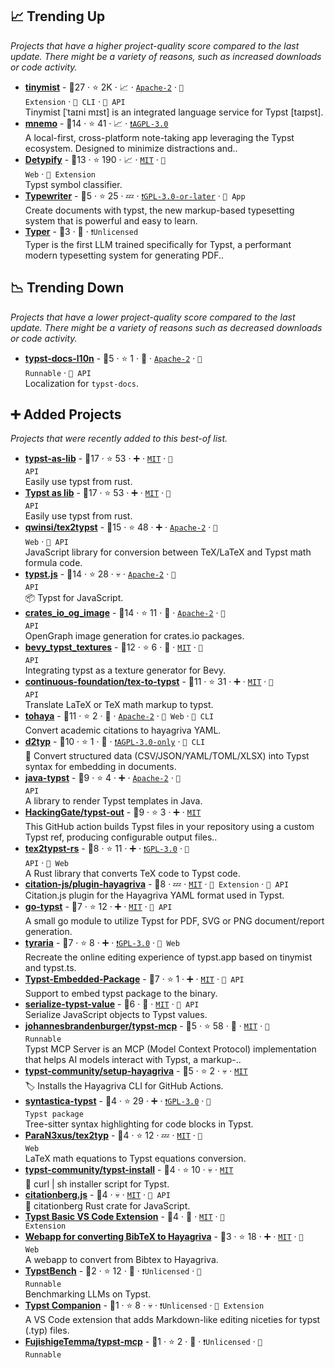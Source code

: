 ## 📈 Trending Up

_Projects that have a higher project-quality score compared to the last update. There might be a variety of reasons, such as increased downloads or code activity._

- <b><a href="https://myriad-dreamin.github.io/tinymist">tinymist</a></b>  - 🥇27 ·  ⭐ 2K · 📈 · <code><a href="http://bit.ly/3nYMfla">Apache-2</a></code> · <code>🧩 Extension</code> · <code>🤖 CLI</code> · <code>🔌 API</code><br>Tinymist [ˈtaɪni mɪst] is an integrated language service for Typst [taɪpst].
- <b><a href="https://mnemo.nuxt.dev">mnemo</a></b>  - 🥇14 ·  ⭐ 41 · 📈 · <code><a href="http://bit.ly/3pwmjO5">❗️AGPL-3.0</a></code><br>A local-first, cross-platform note-taking app leveraging the Typst ecosystem. Designed to minimize distractions and..
- <b><a href="https://detypify.quarticcat.com/">Detypify</a></b>  - 🥇13 ·  ⭐ 190 · 📈 · <code><a href="http://bit.ly/34MBwT8">MIT</a></code> · <code>🦋 Web</code> · <code>🧩 Extension</code><br>Typst symbol classifier.
- <b><a href="https://flathub.org/apps/app.drey.Typewriter">Typewriter</a></b>  - 🥉5 ·  ⭐ 25 · 💤 · <code><a href="https://tldrlegal.com/search?query=GPL-3.0-or-later">❗️GPL-3.0-or-later</a></code> · <code>🎨 App</code><br>Create documents with typst, the new markup-based typesetting system that is powerful and easy to learn.
- <b><a href="https://huggingface.co/rkstgr/typer-1.5b-base-gguf">Typer</a></b>  - 🥉3 · 🐣 · <code>❗Unlicensed</code><br>Typer is the first LLM trained specifically for Typst, a performant modern typesetting system for generating PDF..

## 📉 Trending Down

_Projects that have a lower project-quality score compared to the last update. There might be a variety of reasons such as decreased downloads or code activity._

- <b><a href="https://github.com/typst-doc-cn/docs">typst-docs-l10n</a></b>  - 🥇5 ·  ⭐ 1 · 🐣 · <code><a href="http://bit.ly/3nYMfla">Apache-2</a></code> · <code>🥡 Runnable</code> · <code>🔌 API</code><br>Localization for `typst-docs`.

## ➕ Added Projects

_Projects that were recently added to this best-of list._

- <b><a href="https://crates.io/crates/typst-as-lib">typst-as-lib</a></b>  - 🥇17 ·  ⭐ 53 · ➕ · <code><a href="http://bit.ly/34MBwT8">MIT</a></code> · <code>🔌 API</code><br>Easily use typst from rust.
- <b><a href="https://crates.io/crates/typst-as-lib">Typst as lib</a></b>  - 🥇17 ·  ⭐ 53 · ➕ · <code><a href="http://bit.ly/34MBwT8">MIT</a></code> · <code>🔌 API</code><br>Easily use typst from rust.
- <b><a href="https://qwinsi.github.io/tex2typst-webapp/">qwinsi/tex2typst</a></b>  - 🥇15 ·  ⭐ 48 · ➕ · <code><a href="http://bit.ly/3nYMfla">Apache-2</a></code> · <code>🦋 Web</code> · <code>🔌 API</code><br>JavaScript library for conversion between TeX/LaTeX and Typst math formula code.
- <b><a href="https://typst.community/typst.js">typst.js</a></b>  - 🥈14 ·  ⭐ 28 · 💀 · <code><a href="http://bit.ly/3nYMfla">Apache-2</a></code> · <code>🔌 API</code><br>📦 Typst for JavaScript.
- <b><a href="https://crates.io/crates/crates_io_og_image">crates_io_og_image</a></b>  - 🥇14 ·  ⭐ 11 · 🐣 · <code><a href="http://bit.ly/3nYMfla">Apache-2</a></code> · <code>🔌 API</code><br>OpenGraph image generation for crates.io packages.
- <b><a href="https://github.com/fallible-algebra/bevy_typst_textures">bevy_typst_textures</a></b>  - 🥈12 ·  ⭐ 6 · 🐣 · <code><a href="http://bit.ly/34MBwT8">MIT</a></code> · <code>🔌 API</code><br>Integrating typst as a texture generator for Bevy.
- <b><a href="https://github.com/continuous-foundation/tex-to-typst">continuous-foundation/tex-to-typst</a></b>  - 🥈11 ·  ⭐ 31 · ➕ · <code><a href="http://bit.ly/34MBwT8">MIT</a></code> · <code>🔌 API</code><br>Translate LaTeX or TeX math markup to typst.
- <b><a href="https://fnndsc.github.io/tohaya/">tohaya</a></b>  - 🥇11 ·  ⭐ 2 · 🐣 · <code><a href="http://bit.ly/3nYMfla">Apache-2</a></code> · <code>🦋 Web</code> · <code>🤖 CLI</code><br>Convert academic citations to hayagriva YAML.
- <b><a href="https://github.com/Acture/d2typ">d2typ</a></b>  - 🥈10 ·  ⭐ 1 · 🐣 · <code><a href="https://tldrlegal.com/search?query=AGPL-3.0-only">❗️AGPL-3.0-only</a></code> · <code>🤖 CLI</code><br>🔁 Convert structured data (CSV/JSON/YAML/TOML/XLSX) into Typst syntax for embedding in documents.
- <b><a href="https://github.com/fatihcatalkaya/java-typst">java-typst</a></b>  - 🥈9 ·  ⭐ 4 · ➕ · <code><a href="http://bit.ly/3nYMfla">Apache-2</a></code> · <code>🔌 API</code><br>A library to render Typst templates in Java.
- <b><a href="https://github.com/HackingGate/typst-out">HackingGate/typst-out</a></b>  - 🥈9 ·  ⭐ 3 · ➕ · <code><a href="http://bit.ly/34MBwT8">MIT</a></code><br>This GitHub action builds Typst files in your repository using a custom Typst ref, producing configurable output files..
- <b><a href="https://xyy-cas.github.io/tex2typst-UI/">tex2typst-rs</a></b>  - 🥉8 ·  ⭐ 11 · ➕ · <code><a href="http://bit.ly/2M0xdwT">❗️GPL-3.0</a></code> · <code>🔌 API</code> · <code>🦋 Web</code><br>A Rust library that converts TeX code to Typst code.
- <b><a href="https://github.com/citation-js/plugin-hayagriva">citation-js/plugin-hayagriva</a></b>  - 🥈8 · 💤 · <code><a href="http://bit.ly/34MBwT8">MIT</a></code> · <code>🧩 Extension</code> · <code>🔌 API</code><br>Citation.js plugin for the Hayagriva YAML format used in Typst.
- <b><a href="https://github.com/Dadido3/go-typst">go-typst</a></b>  - 🥉7 ·  ⭐ 12 · ➕ · <code><a href="http://bit.ly/34MBwT8">MIT</a></code> · <code>🔌 API</code><br>A small go module to utilize Typst for PDF, SVG or PNG document/report generation.
- <b><a href="https://tyraria.typs.town/">tyraria</a></b>  - 🥉7 ·  ⭐ 8 · ➕ · <code><a href="http://bit.ly/2M0xdwT">❗️GPL-3.0</a></code> · <code>🦋 Web</code><br>Recreate the online editing experience of typst.app based on tinymist and typst.ts.
- <b><a href="https://docs.rs/typst-embedded-package/">Typst-Embedded-Package</a></b>  - 🥉7 ·  ⭐ 1 · ➕ · <code><a href="http://bit.ly/34MBwT8">MIT</a></code> · <code>🔌 API</code><br>Support to embed typst package to the binary.
- <b><a href="https://github.com/LinusU/serialize-typst-value">serialize-typst-value</a></b>  - 🥉6 · 🐣 · <code><a href="http://bit.ly/34MBwT8">MIT</a></code> · <code>🔌 API</code><br>Serialize JavaScript objects to Typst values.
- <b><a href="https://github.com/johannesbrandenburger/typst-mcp">johannesbrandenburger/typst-mcp</a></b>  - 🥉5 ·  ⭐ 58 · 🐣 · <code><a href="http://bit.ly/34MBwT8">MIT</a></code> · <code>🥡 Runnable</code><br>Typst MCP Server is an MCP (Model Context Protocol) implementation that helps AI models interact with Typst, a markup-..
- <b><a href="https://github.com/typst-community/setup-hayagriva">typst-community/setup-hayagriva</a></b>  - 🥈5 ·  ⭐ 2 · 💀 · <code><a href="http://bit.ly/34MBwT8">MIT</a></code><br>🏷️ Installs the Hayagriva CLI for GitHub Actions.
- <b><a href="https://github.com/RubixDev/syntastica-typst">syntastica-typst</a></b>  - 🥉4 ·  ⭐ 29 · ➕ · <code><a href="http://bit.ly/2M0xdwT">❗️GPL-3.0</a></code> · <code>🌌 Typst package</code><br>Tree-sitter syntax highlighting for code blocks in Typst.
- <b><a href="https://paran3xus.github.io/tex2typ/">ParaN3xus/tex2typ</a></b>  - 🥉4 ·  ⭐ 12 · 💤 · <code><a href="http://bit.ly/34MBwT8">MIT</a></code> · <code>🦋 Web</code><br>LaTeX math equations to Typst equations conversion.
- <b><a href="https://github.com/typst-community/typst-install">typst-community/typst-install</a></b>  - 🥉4 ·  ⭐ 10 · 💀 · <code><a href="http://bit.ly/34MBwT8">MIT</a></code><br>🤖 curl | sh installer script for Typst.
- <b><a href="http://tsdocs.dev/docs/citationberg">citationberg.js</a></b>  - 🥉4 · 💀 · <code><a href="http://bit.ly/34MBwT8">MIT</a></code> · <code>🔌 API</code><br>🦀 citationberg Rust crate for JavaScript.
- <b><a href="https://github.com/clysto/typst-vscode">Typst Basic VS Code Extension</a></b>  - 🥉4 · 🐣 · <code><a href="http://bit.ly/34MBwT8">MIT</a></code> · <code>🧩 Extension</code><br>
- <b><a href="https://jonasloos.github.io/bibtex-to-hayagriva-webapp/">Webapp for converting BibTeX to Hayagriva</a></b>  - 🥉3 ·  ⭐ 18 · ➕ · <code><a href="http://bit.ly/34MBwT8">MIT</a></code> · <code>🦋 Web</code><br>A webapp to convert from Bibtex to Hayagriva.
- <b><a href="https://github.com/rkstgr/TypstBench">TypstBench</a></b>  - 🥉2 ·  ⭐ 12 · 🐣 · <code>❗Unlicensed</code> · <code>🥡 Runnable</code><br>Benchmarking LLMs on Typst.
- <b><a href="https://github.com/CFiggers/typst-companion">Typst Companion</a></b>  - 🥉1 ·  ⭐ 8 · 💀 · <code>❗Unlicensed</code> · <code>🧩 Extension</code><br>A VS Code extension that adds Markdown-like editing niceties for typst (.typ) files.
- <b><a href="https://github.com/FujishigeTemma/typst-mcp">FujishigeTemma/typst-mcp</a></b>  - 🥉1 ·  ⭐ 2 · 🐣 · <code>❗Unlicensed</code> · <code>🥡 Runnable</code><br>

